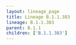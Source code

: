 ```yaml
---
layout: lineage_page
title: Lineage B.1.1.383
lineage: B.1.1.383
parent: B.1.1
children: ['B.1.1.383']
---
```

